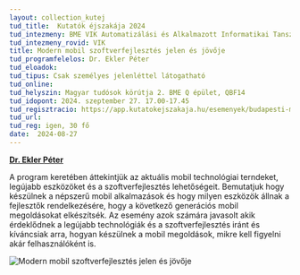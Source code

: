 ```yaml
---
layout: collection_kutej
tud_title:  Kutatók éjszakája 2024
tud_intezmeny: BME VIK Automatizálási és Alkalmazott Informatikai Tanszék
tud_intezmeny_rovid: VIK
title: Modern mobil szoftverfejlesztés jelen és jövője
tud_programfelelos: Dr. Ekler Péter
tud_eloadok: 
tud_tipus: Csak személyes jelenléttel látogatható
tud_online: 
tud_helyszin: Magyar tudósok körútja 2. BME Q épület, QBF14
tud_idopont: 2024. szeptember 27. 17.00-17.45
tud_regisztracio: https://app.kutatokejszakaja.hu/esemenyek/budapesti-muszaki-es-gazdasagtudomanyi-egyetem-bme/modern-mobil-szoftverfejlesztes-jelen-es-jovoje
tud_url: 
tud_reg: igen, 30 fő
date:  2024-08-27
---
```


[**Dr. Ekler Péter**](https://tudprog.bme.hu/kutatok_ejszakaja/profilok/ekler_peter)

A program keretében áttekintjük az aktuális mobil technológiai terndeket, legújabb eszközöket és a szoftverfejlesztés lehetőségeit. Bemutatjuk hogy készülnek a népszerű mobil alkalmazások és hogy milyen eszközök állnak a fejlesztők rendelkezésére, hogy a következő generációs mobil megoldásokat elkészítsék. Az esemény azok számára javasolt akik érdeklődnek a legújabb technológiák és a szoftverfejlesztés iránt és kíváncsiak arra, hogyan készülnek a mobil megoldások, mikre kell figyelni akár felhasználóként is.



![Modern mobil szoftverfejlesztés jelen és jövője](../2024/images/modern-mobil-szoftverfejleszteses-jelene-és-jovoje.jpg)
